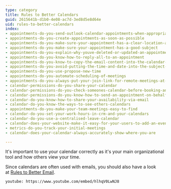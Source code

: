 ```yaml
---
type: category
title: Rules to Better Calendars
guid: 2615641b-d1b0-4e08-ac7d-3ed8d5e8d64e
uid: rules-to-better-calendars
index:
- appointments-do-you-send-outlook-calendar-appointments-when-appropriate
- appointments-do-you-create-appointments-as-soon-as-possible
- appointments-do-you-make-sure-your-appointment-has-a-clear-location-address
- appointments-do-you-make-sure-your-appointment-has-a-good-subject
- appointments-do-you-explain-why-youve-deleted-or-updated-an-appointment
- appointments-do-you-know-how-to-reply-all-to-an-appointment
- appointments-do-you-know-to-copy-the-email-content-into-the-calendar-appointment
- appointments-do-you-avoid-putting-the-time-and-date-into-the-subject-or-body-of-a-meeting
- appointments-do-you-use-propose-new-time
- appointments-do-you-automate-scheduling-of-meetings
- appointments-do-you-always-put-your-join-link-for-remote-meetings-at-the-top-of-the-body
- calendar-permissions-do-you-share-your-calendar
- calendar-permissions-do-you-check-someones-calendar-before-booking-an-appointment
- calendar-permissions-do-you-know-how-to-send-an-appointment-on-behalf-of-someone-else
- calendar-do-you-know-how-to-share-your-availability-via-email
- calendar-do-you-know-the-ways-to-see-others-calendars
- appointments-do-you-make-your-team-meetings-easy-to-find
- calendar-do-you-set-your-work-hours-in-crm-and-your-calendars
- calendar-do-you-use-a-centralised-leave-calendar
- calendar-does-your-website-make-it-easy-for-your-users-to-add-an-event-to-their-calendar
- metrics-do-you-track-your-initial-meetings
- calendar-does-your-calendar-always-accurately-show-where-you-are

---
```

It's important to use your calendar correctly as it's your main organizational tool and how others view your time.

Since calendars are often used with emails, you should also have a look at [Rules to Better Email](/_layouts/15/FIXUPREDIRECT.ASPX?WebId=3dfc0e07-e23a-4cbb-aac2-e778b71166a2&amp;TermSetId=07da3ddf-0924-4cd2-a6d4-a4809ae20160&amp;TermId=9775587d-d391-4b7d-8654-96953eeb9cfc).


`youtube: https://www.youtube.com/embed/hlhqV0LwNJ8`

